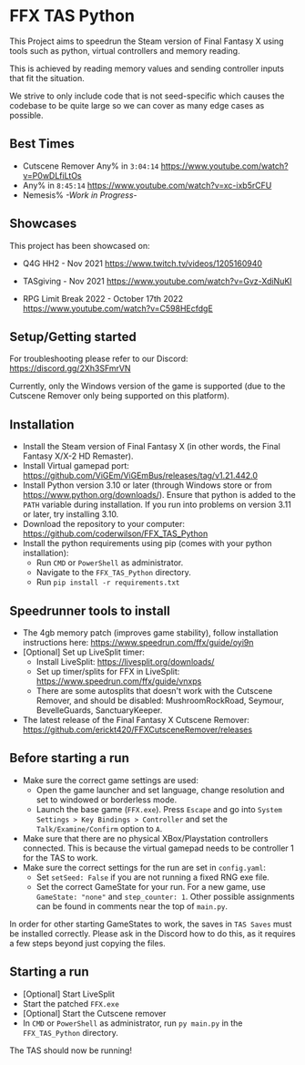 # FFX TAS Python

This Project aims to speedrun the Steam version of Final Fantasy X using tools such as python, virtual controllers and memory reading.

This is achieved by reading memory values and sending controller inputs that fit the situation.

We strive to only include code that is not seed-specific which causes the codebase to be quite large so we can cover as many edge cases as possible.

## Best Times

- Cutscene Remover Any% in `3:04:14`
  <https://www.youtube.com/watch?v=P0wDLfiLtOs>
- Any% in `8:45:14`
  <https://www.youtube.com/watch?v=xc-ixb5rCFU>
- Nemesis% _-Work in Progress-_

## Showcases

This project has been showcased on:

- Q4G HH2 - Nov 2021
<https://www.twitch.tv/videos/1205160940>

- TASgiving - Nov 2021
<https://www.youtube.com/watch?v=Gvz-XdiNuKI>

- RPG Limit Break 2022 - October 17th 2022
<https://www.youtube.com/watch?v=C598HEcfdgE>

## Setup/Getting started

For troubleshooting please refer to our Discord: <https://discord.gg/2Xh3SFmrVN>

Currently, only the Windows version of the game is supported (due to the Cutscene Remover only being supported on this platform).

## Installation

* Install the Steam version of Final Fantasy X (in other words, the Final Fantasy X/X-2 HD Remaster).
* Install Virtual gamepad port: <https://github.com/ViGEm/ViGEmBus/releases/tag/v1.21.442.0>
* Install Python version 3.10 or later (through Windows store or from <https://www.python.org/downloads/>). Ensure that python is added to the `PATH` variable during installation. If you run into problems on version 3.11 or later, try installing 3.10.
* Download the repository to your computer: <https://github.com/coderwilson/FFX_TAS_Python>
* Install the python requirements using pip (comes with your python installation):
  - Run `CMD` or `PowerShell` as administrator.
  - Navigate to the `FFX_TAS_Python` directory.
  - Run `pip install -r requirements.txt`

## Speedrunner tools to install

* The 4gb memory patch (improves game stability), follow installation instructions here: <https://www.speedrun.com/ffx/guide/oyi9n>
* [Optional] Set up LiveSplit timer:
  - Install LiveSplit: <https://livesplit.org/downloads/>
  - Set up timer/splits for FFX in LiveSplit: <https://www.speedrun.com/ffx/guide/vnxps>
  - There are some autosplits that doesn't work with the Cutscene Remover, and should be disabled: MushroomRockRoad, Seymour, BevelleGuards, SanctuaryKeeper.
* The latest release of the Final Fantasy X Cutscene Remover: <https://github.com/erickt420/FFXCutsceneRemover/releases>

## Before starting a run

* Make sure the correct game settings are used:
  - Open the game launcher and set language, change resolution and set to windowed or borderless mode.
  - Launch the base game (`FFX.exe`). Press `Escape` and go into `System Settings > Key Bindings > Controller` and set the `Talk/Examine/Confirm` option to `A`.
* Make sure that there are no physical XBox/Playstation controllers connected. This is because the virtual gamepad needs to be controller 1 for the TAS to work.
* Make sure the correct settings for the run are set in `config.yaml`:
  - Set `setSeed: False` if you are not running a fixed RNG exe file.
  - Set the correct GameState for your run. For a new game, use `GameState: "none"` and `step_counter: 1`. Other possible assignments can be found in comments near the top of `main.py`.

In order for other starting GameStates to work, the saves in `TAS Saves` must be installed correctly. Please ask in the Discord how to do this, as it requires a few steps beyond just copying the files.

## Starting a run

* [Optional] Start LiveSplit
* Start the patched `FFX.exe`
* [Optional] Start the Cutscene remover
* In `CMD` or `PowerShell` as administrator, run `py main.py` in the `FFX_TAS_Python` directory.

The TAS should now be running!
